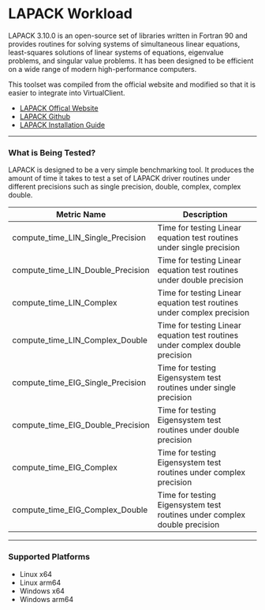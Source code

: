 ﻿---
id: lapack
---

# LAPACK Workload
LAPACK 3.10.0 is an open-source set of libraries written in Fortran 90 and provides routines for solving systems of simultaneous linear equations,
least-squares solutions of linear systems of equations, eigenvalue problems, and singular value problems. 
It has been designed to be efficient on a wide range of modern high-performance computers.

This toolset was compiled from the official website and modified so that it is easier to integrate into VirtualClient.

* [LAPACK Offical Website](http://www.netlib.org/lapack/)
* [LAPACK Github](https://github.com/Reference-LAPACK/lapack)
* [LAPACK Installation Guide](http://www.netlib.org/lapack/lawnspdf/lawn41.pdf)

-----------------------------------------------------------------------

### What is Being Tested?
LAPACK is designed to be a very simple benchmarking tool. It produces the amount of time it takes to test a set of LAPACK driver routines
under different precisions such as single precision, double, complex, complex double. 

| Metric Name                          | Description                                                           |
|--------------------------------------|----------------------------------------------------------------------|
| compute_time_LIN_Single_Precision    | Time for testing Linear equation test routines under single precision|
| compute_time_LIN_Double_Precision    | Time for testing Linear equation test routines under double precision    |
| compute_time_LIN_Complex             | Time for testing Linear equation test routines under complex precision     |
| compute_time_LIN_Complex_Double      | Time for testing Linear equation test routines under complex double precision    |
| compute_time_EIG_Single_Precision    | Time for testing Eigensystem test routines under single precision     |
| compute_time_EIG_Double_Precision    | Time for testing Eigensystem test routines under double precision   |
| compute_time_EIG_Complex             | Time for testing Eigensystem test routines under complex precision      |
| compute_time_EIG_Complex_Double      | Time for testing Eigensystem test routines under complex double precision    |

-----------------------------------------------------------------------

### Supported Platforms
* Linux x64
* Linux arm64
* Windows x64
* Windows arm64
